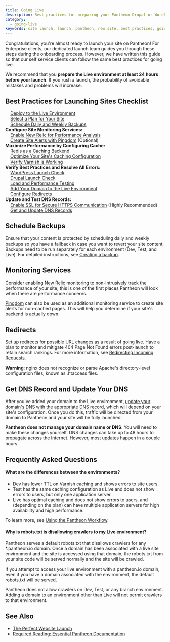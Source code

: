 ```yaml
---
title: Going Live
description: Best practices for preparing your Pantheon Drupal or WordPress site launch.
category:
  - going-live
keywords: site launch, launch, pantheon, new site, best practices, going live
---
```

Congratulations, you're almost ready to launch your site on Pantheon! For Enterprise clients, our dedicated launch team guides you through these steps during the onboarding process. However, we have written this guide so that our self service clients can follow the same best practices for going live.

We recommend that you **prepare the Live environment at least 24 hours before your launch**. If you rush a launch,  the probability of avoidable mistakes and problems will increase.

## Best Practices for Launching Sites Checklist
&nbsp;&nbsp;&nbsp;<span class="glyphicon  glyphicon-unchecked" aria-hidden="true"></span> [Deploy to the Live Environment](/docs/articles/sites/code/using-the-pantheon-workflow/#3.-deploy-code-to-live)<br>
&nbsp;&nbsp;&nbsp;<span class="glyphicon  glyphicon-unchecked" aria-hidden="true"></span> [Select a Plan for Your Site](/docs/articles/sites/settings/selecting-a-plan/)<br>
&nbsp;&nbsp;&nbsp;<span class="glyphicon  glyphicon-unchecked" aria-hidden="true"></span> [Schedule Daily and Weekly Backups](#schedule-backups)<br>
**Configure Site Monitoring Services:**<br>
&nbsp;&nbsp;&nbsp;<span class="glyphicon  glyphicon-unchecked" aria-hidden="true"></span> [Enable New Relic for Performance Analysis](#monitoring-services)<br>
&nbsp;&nbsp;&nbsp;<span class="glyphicon  glyphicon-unchecked" aria-hidden="true"></span> [Create Site Alerts with Pingdom](#monitoring-services) (Optional)<br>
**Maximize Performance by Configuring Cache:**<br>
&nbsp;&nbsp;&nbsp;<span class="glyphicon  glyphicon-unchecked" aria-hidden="true"></span> [Redis as a Caching Backend](/docs/articles/sites/redis-as-a-caching-backend)<br>
&nbsp;&nbsp;&nbsp;<span class="glyphicon  glyphicon-unchecked" aria-hidden="true"></span> [Optimize Your Site's Caching Configuration](/docs/articles/sites/varnish/)<br>
&nbsp;&nbsp;&nbsp;<span class="glyphicon  glyphicon-unchecked" aria-hidden="true"></span> [Verify Varnish is Working](/docs/articles/sites/varnish/testing-varnish)<br>
**Verify Best Practices and Resolve All Errors:**<br>
&nbsp;&nbsp;&nbsp;<span class="glyphicon  glyphicon-unchecked" aria-hidden="true"></span> [WordPress Launch Check](/docs/articles/wordpress/launch-check-wordpress-performance-and-configuration-analysis/)<br>
&nbsp;&nbsp;&nbsp;<span class="glyphicon  glyphicon-unchecked" aria-hidden="true"></span> [Drupal Launch Check](/docs/articles/drupal/launch-check-drupal-performance-and-configuration-analysis/)<br>
&nbsp;&nbsp;&nbsp;<span class="glyphicon  glyphicon-unchecked" aria-hidden="true"></span> [Load and Performance Testing](/docs/articles/load-and-performance-testing/)<br>
&nbsp;&nbsp;&nbsp;<span class="glyphicon  glyphicon-unchecked" aria-hidden="true"></span> [Add Your Domain to the Live Environment](/docs/articles/sites/domains/adding-a-domain-to-a-site-environment/)<br>
&nbsp;&nbsp;&nbsp;<span class="glyphicon  glyphicon-unchecked" aria-hidden="true"></span>  [Configure Redirects](#redirects)<br>
**Update and Test DNS Records:**<br>
&nbsp;&nbsp;&nbsp;<span class="glyphicon  glyphicon-unchecked" aria-hidden="true"></span> [Enable SSL for Secure HTTPS Communication](/docs/articles/sites/domains/adding-a-ssl-certificate-for-secure-https-communication) (Highly Recommended)<br>
&nbsp;&nbsp;&nbsp;<span class="glyphicon  glyphicon-unchecked" aria-hidden="true"></span> [Get and Update DNS Records](#get-dns-record-and-update-your-dns)<br>


## Schedule Backups

Ensure that your content is protected by scheduling daily and weekly backups so you have a fallback in case you want to revert your site content. Backups need to be run separately for each environment (Dev, Test, and Live). For detailed instructions, see <a href="/docs/articles/sites/backups/backup-creation">Creating a backup</a>.

## Monitoring Services

Consider enabling [New Relic](/docs/articles/sites/newrelic/new-relic-performance-analysis/) monitoring to non-intrusively track the performance of your site; this is one of the first places Pantheon will look when there are performance concerns.

[Pingdom](https://www.pingdom.com/) can also be used as an additional monitoring service to create site alerts for non-cached pages. This will help you determine if your site's backend is actually down.

##  Redirects

Set up redirects for possible URL changes as a result of going live. Have a plan to monitor and mitigate 404 Page Not Found errors post-launch to retain search rankings. For more information, see [Redirecting Incoming Requests](/docs/articles/sites/code/redirect-incoming-requests/).
<div class="alert alert-danger" role="alert">
<strong>Warning</strong>: nginx does not recognize or parse Apache's directory-level configuration files, known as .htaccess files.</div>



## Get DNS Record and Update Your DNS

After you've added your domain to the Live environment, [update your domain's DNS with the appropriate DNS record](/docs/articles/sites/domains/dns-records-for-directing-your-domain-to-your-pantheon-site), which will depend on your site's configuration. Once you do this, traffic will be directed from your domain to Pantheon and your site will be fully launched.

**Pantheon does not manage your domain name or DNS**. You will need to make these changes yourself. DNS changes can take up to 48 hours to propagate across the Internet. However, most updates happen in a couple hours.

## Frequently Asked Questions

#### What are the differences between the environments?

- Dev has lower TTL on Varnish caching and shows errors to site users.
- Test has the same caching configuration as Live and does not show errors to users, but only one application server.
- Live has optimal caching and does not show errors to users, and (depending on the plan) can have multiple application servers for high availability and high performance.

To learn more, see [Using the Pantheon Workflow](/docs/articles/sites/code/using-the-pantheon-workflow/).

#### Why is robots.txt is disallowing crawlers to my Live environment?

Pantheon serves a default robots.txt that disallows crawlers for any \*.pantheon.io domain. Once a domain has been associated with a live site environment and the site is accessed using that domain, the robots.txt from your site code will be served normally and the site will be crawled.

If you attempt to access your live environment with a pantheon.io domain, even if you have a domain associated with the environment, the default robots.txt will be served.

Pantheon does not allow crawlers on Dev, Test, or any branch environment. Adding a domain to an environment other than Live will not permit crawlers to that environment.


## See Also
- [The Perfect Website Launch <span class="glyphicon  glyphicon-book" aria-hidden="true"></span>](https://pantheon.io/sites/default/files/perfect-website-launch-pantheon-ebook.pdf)
- [Required Reading: Essential Pantheon Documentation](/docs/articles/required-reading-essential-pantheon-documentation/)
